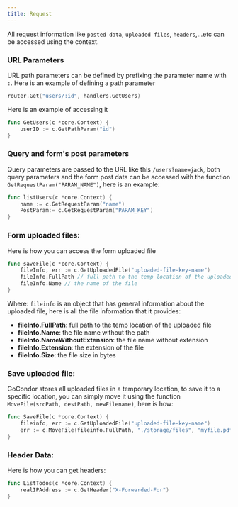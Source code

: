 ```yaml
---
title: Request
---
```

All request information like `posted data`, `uploaded files`, `headers`,...etc can be accessed using the context.

### URL Parameters
URL path parameters can be defined by prefixing the parameter name with `:`. 
Here is an example of defining a path parameter
```go title="file: routes.go"
router.Get("users/:id", handlers.GetUsers)
```
Here is an example of accessing it
```go title="file handlers/users.go"
func GetUsers(c *core.Context) {
    userID := c.GetPathParam("id")
}

```

### Query and form's post parameters
Query parameters are passed to the URL like this `/users?name=jack`, both query parameters and the form post data can be accessed with the function `GetRequestParam("PARAM_NAME")`, here is an example:
```go
func listUsers(c *core.Context) {
    name := c.GetRequestParam("name")
    PostParam:= c.GetRequestParam("PARAM_KEY")
}
```

### Form uploaded files:
Here is how you can access the form uploaded file
```go
func saveFile(c *core.Context) {
    fileInfo, err := c.GetUploadedFile("uploaded-file-key-name")
    fileInfo.FullPath // full path to the temp location of the uploaded file
    fileInfo.Name // the name of the file
}
```
Where: 
`fileinfo` is an object that has general information about the uploaded file, here is all the file information that it provides:

- **fileInfo.FullPath**: full path to the temp location of the uploaded file
- **fileInfo.Name**: the file name without the path
- **fileInfo.NameWithoutExtension**: the file name without extension
- **fileInfo.Extension**: the extension of the file
- **fileInfo.Size**: the file size in bytes


### Save uploaded file:
GoCondor stores all uploaded files in a temporary location, to save it to a specific location, you can simply move it using the function `MoveFile(srcPath, destPath, newFilename)`, here is how:
```go title="moving uploaded file to storage dir"
func SaveFile(c *core.Context) {
    fileinfo, err := c.GetUploadedFile("uploaded-file-key-name")
    err := c.MoveFile(fileinfo.FullPath, "./storage/files", "myfile.pdf")
}
```

### Header Data:
Here is how you can get headers:
```go
func ListTodos(c *core.Context) {
    realIPAddress := c.GetHeader("X-Forwarded-For")
}
```
